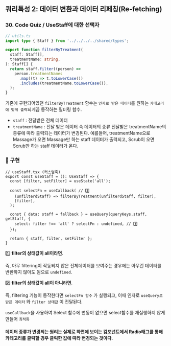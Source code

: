 ## 쿼리특성 2: 데이터 변환과 데이터 리페칭(Re-fetching)
### 30. Code Quiz / UseStaff에 대한 선택자

```ts
// utils.ts
import type { Staff } from '../../../../shared/types';

export function filterByTreatment(
  staff: Staff[],
  treatmentName: string,
): Staff[] {
  return staff.filter((person) =>
    person.treatmentNames
      .map((t) => t.toLowerCase())
      .includes(treatmentName.toLowerCase()),
  );
}
```

기존에 구현되어있던 `filterByTreatment` 함수는 `인자로 받은 데이터`를 원하는 `카테고리에 맞게 출력`되게끔 동작하는 필터링 함수.

- `staff` : 전달받은 전체 데이터
- `treatmentName` : 전달 받은 데이터 속 데이터의 종류
전달받은 treatmentName의 종류에 따라 출력되는 데이터가 변경된다.
예를들어, treatmentName으로 Massage가 오면 Massage만 하는 staff 데이터가 출력되고, Scrub이 오면 Scrub만 하는 staff 데이터가 온다.

### 📌 구현

```tsx
// useStaff.tsx (커스텀훅)
export const useStaff = (): UseStaff => {
  const [filter, setFilter] = useState('all');

  const selectFn = useCallback( // 2️⃣
    (unfilterdStaff) => filterByTreatment(unfilterdStaff, filter),
    [filter],
  );

  const { data: staff = fallback } = useQuery(queryKeys.staff, getStaff, {
    select: filter !== 'all' ? selectFn : undefined, // 1️⃣
  });

  return { staff, filter, setFilter };
}
```

1️⃣ **filter의 상태값이 all이라면**.

즉, 아무 filtering이 작동되지 않은 전체데이터를 보여주는 경우에는 아무런 데이터를 반환하지 않아도 됨으로 `undefined`.

2️⃣ **filter의 상태값이 all이 아니라면**.

즉, filtering 기능이 동작한다면 `selectFn 함수` 가 실행되고, 이때 인자로 `useQuery로 받은 데이터` 와 `filter 상태값` 이 전달된다.

`useCallback`을 사용하여 Select 함수에 변동이 없으면 select함수를 재실행하지 않게 만들어 `최적화`

#### 데이터 종류가 변경되는 원리는 실제로 화면에 보이는 컴포넌트에서 Radio태그를 통해 카테고리를 클릭할 경우 클릭한 값에 따라 변경되는 것이다.